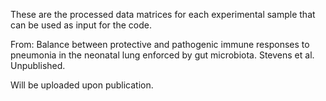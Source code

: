 These are the processed data matrices for each experimental sample that can be used as input for the code.

From: Balance between protective and pathogenic immune responses to pneumonia in the neonatal lung enforced by gut microbiota. Stevens et al. Unpublished. 

Will be uploaded upon publication. 
